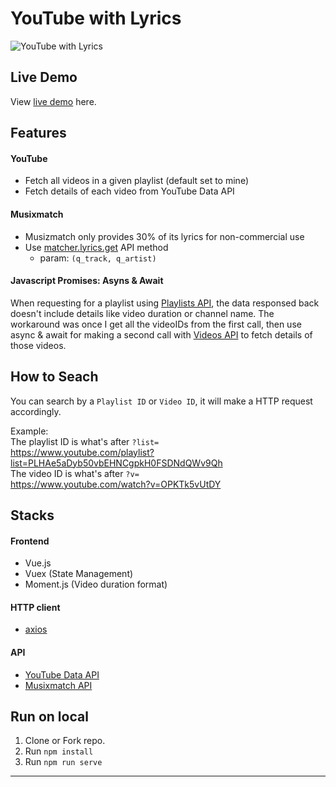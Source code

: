 # YouTube with Lyrics

![YouTube with Lyrics](https://jinnwang-site.web.app/img/youtube-with-lyrics.png)

## Live Demo
View [live demo](https://youtube-with-lyrics.vercel.app/) here.

## Features
#### YouTube
- Fetch all videos in a given playlist (default set to mine)
- Fetch details of each video from YouTube Data API

#### Musixmatch
- Musizmatch only provides 30% of its lyrics for non-commercial use
- Use [matcher.lyrics.get](https://developer.musixmatch.com/documentation/api-reference/matcher-lyrics-get) API method
  - param: `(q_track, q_artist)`


#### Javascript Promises: Asyns & Await  
When requesting for a playlist using [Playlists API](https://developers.google.com/youtube/v3/docs/playlists/list), the data responsed back doesn't include details like video duration or channel name. The workaround was once I get all the videoIDs from the first call, then use async & await for making a second call with [Videos API](https://developers.google.com/youtube/v3/docs/videos/list) to fetch details of those videos.
 
## How to Seach
You can search by a `Playlist ID` or `Video ID`, it will make a HTTP request accordingly.  

Example:  
The playlist ID is what's after `?list=`  
https://www.youtube.com/playlist?list=PLHAe5aDyb50vbEHNCgpkH0FSDNdQWv9Qh  
The video ID is what's after `?v=`  
https://www.youtube.com/watch?v=OPKTk5vUtDY
 
 
 
## Stacks
#### Frontend 
- Vue.js  
- Vuex (State Management)
- Moment.js (Video duration format)

#### HTTP client  
- [axios](https://github.com/axios/axios)  

#### API  
- [YouTube Data API](https://developers.google.com/youtube/v3/) 
- [Musixmatch API](https://developer.musixmatch.com/documentation/api-reference/matcher-lyrics-get)

## Run on local
1. Clone or Fork repo.
2. Run `npm install`
3. Run `npm run serve`

---

